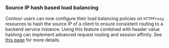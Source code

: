 ### Source IP hash based load balancing

Contour users can now configure their load balancing policies on `HTTPProxy` resources to hash the source IP of a client to ensure consistent routing to a backend service instance. Using this feature combined with header value hashing can implement advanced request routing and session affinity. See [this page](https://projectcontour.io/docs/v1.20.0/config/request-routing/#load-balancing-strategy) for more details.